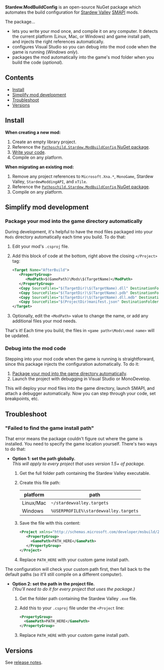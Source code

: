﻿**Stardew.ModBuildConfig** is an open-source NuGet package which automates the build configuration
for [Stardew Valley](http://stardewvalley.net/) [SMAPI](https://github.com/Pathoschild/SMAPI) mods.

The package...

* lets you write your mod once, and compile it on any computer. It detects the current platform
  (Linux, Mac, or Windows) and game install path, and injects the right references automatically.
* configures Visual Studio so you can debug into the mod code when the game is running (_Windows
  only_).
* packages the mod automatically into the game's mod folder when you build the code (_optional_).


## Contents
* [Install](#install)
* [Simplify mod development](#simplify-mod-development)
* [Troubleshoot](#troubleshoot)
* [Versions](#versions)

## Install
**When creating a new mod:**

1. Create an empty library project.
2. Reference the [`Pathoschild.Stardew.ModBuildConfig` NuGet package](https://www.nuget.org/packages/Pathoschild.Stardew.ModBuildConfig).
3. [Write your code](http://canimod.com/guides/creating-a-smapi-mod).
4. Compile on any platform.

**When migrating an existing mod:**

1. Remove any project references to `Microsoft.Xna.*`, `MonoGame`, Stardew Valley,
   `StardewModdingAPI`, and `xTile`.
2. Reference the [`Pathoschild.Stardew.ModBuildConfig` NuGet package](https://www.nuget.org/packages/Pathoschild.Stardew.ModBuildConfig).
3. Compile on any platform.

## Simplify mod development
### Package your mod into the game directory automatically
During development, it's helpful to have the mod files packaged into your `Mods` directory automatically each time you build. To do that:

1. Edit your mod's `.csproj` file.
2. Add this block of code at the bottom, right above the closing `</Project>` tag:

   ```xml
   <Target Name="AfterBuild">
      <PropertyGroup>
         <ModPath>$(GamePath)\Mods\$(TargetName)</ModPath>
      </PropertyGroup>
      <Copy SourceFiles="$(TargetDir)\$(TargetName).dll" DestinationFolder="$(ModPath)" />
      <Copy SourceFiles="$(TargetDir)\$(TargetName).pdb" DestinationFolder="$(ModPath)" Condition="Exists('$(TargetDir)\$(TargetName).pdb')" />
      <Copy SourceFiles="$(TargetDir)\$(TargetName).dll.mdb" DestinationFolder="$(ModPath)" Condition="Exists('$(TargetDir)\$(TargetName).dll.mdb')" />
      <Copy SourceFiles="$(ProjectDir)manifest.json" DestinationFolder="$(ModPath)" />
   </Target>
   ```
3. Optionally, edit the `<ModPath>` value to change the name, or add any additional files your mod needs.

That's it! Each time you build, the files in `<game path>\Mods\<mod name>` will be updated.

### Debug into the mod code
Stepping into your mod code when the game is running is straightforward, since this package injects the configuration automatically. To do it:

1. [Package your mod into the game directory automatically](#package-your-mod-into-the-game-directory-automatically).
2. Launch the project with debugging in Visual Studio or MonoDevelop.

This will deploy your mod files into the game directory, launch SMAPI, and attach a debugger automatically. Now you can step through your code, set breakpoints, etc.

## Troubleshoot
### "Failed to find the game install path"
That error means the package couldn't figure out where the game is installed. You need to specify
the game location yourself. There's two ways to do that:

* **Option 1: set the path globally.**  
  _This will apply to every project that uses version 1.5+ of package._

  1. Get the full folder path containing the Stardew Valley executable.
  2. Create this file path:
  
     platform  | path
     --------- | ----
     Linux/Mac | `~/stardewvalley.targets`
     Windows   | `%USERPROFILE%\stardewvalley.targets`

  3. Save the file with this content:

     ```xml
     <Project xmlns="http://schemas.microsoft.com/developer/msbuild/2003">
        <PropertyGroup>
          <GamePath>PATH_HERE</GamePath>
        </PropertyGroup>
     </Project>
     ```

  4. Replace `PATH_HERE` with your custom game install path.

The configuration will check your custom path first, then fall back to the default paths (so it'll
still compile on a different computer).

* **Option 2: set the path in the project file.**  
  _(You'll need to do it for every project that uses the package.)_
  1. Get the folder path containing the Stardew Valley `.exe` file.
  2. Add this to your `.csproj` file under the `<Project` line:

     ```xml
     <PropertyGroup>
       <GamePath>PATH_HERE</GamePath>
     </PropertyGroup>
     ```

  3. Replace `PATH_HERE` with your custom game install path.

## Versions
See [release notes](release-notes.md).
